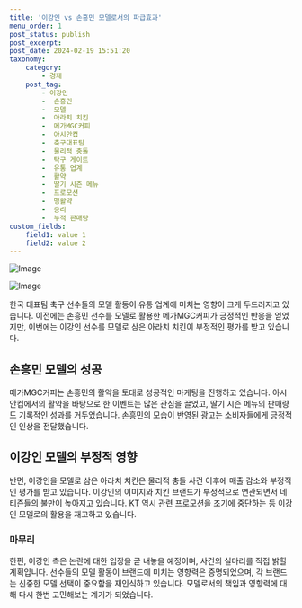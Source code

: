 ```yaml
---
title: '이강인 vs 손흥민 모델로서의 파급효과'
menu_order: 1
post_status: publish
post_excerpt: 
post_date: 2024-02-19 15:51:20
taxonomy:
    category:
        - 경제
    post_tag:
        - 이강인
        -  손흥민
        -  모델
        -  아라치 치킨
        -  메가MGC커피
        -  아시안컵
        -  축구대표팀
        -  물리적 충돌
        -  탁구 게이트
        -  유통 업계
        -  활약
        -  딸기 시즌 메뉴
        -  프로모션
        -  맹활약
        -  승리
        -  누적 판매량
custom_fields:
    field1: value 1
    field2: value 2
---
```


![Image](https://imgnews.pstatic.net/image/025/2024/02/19/0003342157_001_20240219120501050.jpg?type=w647)

![Image](https://imgnews.pstatic.net/image/025/2024/02/19/0003342157_002_20240219120501078.jpg?type=w647)

한국 대표팀 축구 선수들의 모델 활동이 유통 업계에 미치는 영향이 크게 두드러지고 있습니다. 이전에는 손흥민 선수를 모델로 활용한 메가MGC커피가 긍정적인 반응을 얻었지만, 이번에는 이강인 선수를 모델로 삼은 아라치 치킨이 부정적인 평가를 받고 있습니다. 
## 손흥민 모델의 성공
메가MGC커피는 손흥민의 활약을 토대로 성공적인 마케팅을 진행하고 있습니다. 아시안컵에서의 활약을 바탕으로 한 이벤트는 많은 관심을 끌었고, 딸기 시즌 메뉴의 판매량도 기록적인 성과를 거두었습니다. 손흥민의 모습이 반영된 광고는 소비자들에게 긍정적인 인상을 전달했습니다.
## 이강인 모델의 부정적 영향
반면, 이강인을 모델로 삼은 아라치 치킨은 물리적 충돌 사건 이후에 매출 감소와 부정적인 평가를 받고 있습니다. 이강인의 이미지와 치킨 브랜드가 부정적으로 연관되면서 네티즌들의 불만이 높아지고 있습니다. KT 역시 관련 프로모션을 조기에 중단하는 등 이강인 모델로의 활용을 재고하고 있습니다.
### 마무리
한편, 이강인 측은 논란에 대한 입장을 곧 내놓을 예정이며, 사건의 실마리를 직접 밝힐 계획입니다. 선수들의 모델 활동이 브랜드에 미치는 영향력은 증명되었으며, 각 브랜드는 신중한 모델 선택이 중요함을 재인식하고 있습니다. 모델로서의 책임과 영향력에 대해 다시 한번 고민해보는 계기가 되었습니다.
